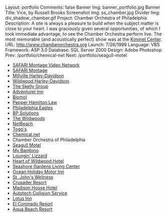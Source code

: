Layout: portfolio
Comments: false
Banner Img: banner_portfolio.jpg
Banner Title: Vice, by Russell Brooks
Screenshot Img: ss_chamber.jpg
Divider Img: div_shadow_chamber.gif
Project: Chamber Orchestra of Philadelphia
Description: A site is always a pleasure to build when the subject matter is close to your heart.  I was graciously given several opportunities, of which I took immediate advantage, to see the Chamber Orchestra perform live. The most memorable (and acoustically perfect) show was at the <a href="http://www.kimmelcenter.org/">Kimmel Center</a>.
URL: http://www.chamberorchestra.org
Launch: 7/26/1999
Language: VBS
Framework: ASP 3.0
Database: SQL Server 2000
Design: Adobe Photoshop
Prev: /portfolio/chemical-net
Next: /portfolio/seagull-motel

* [SAFARI Montage Video Network](/portfolio/)
* [SAFARI Montage](/portfolio/safari-montage)
* [Millville Harley-Davidson](/portfolio/millville-harley-davidson)
* [Wildwood Harley-Davidson](/portfolio/wildwood-harley-davidson)
* [The Skelly Group](/portfolio/the-skelly-group)
* [Adventurer Inn](/portfolio/adventurer-inn)
* [Biomol](/portfolio/biomol)
* [Pepper Hamilton Law](/portfolio/pepper-hamilton-law)
* [Philadelphia Eagles](/portfolio/philadelphia-eagles)
* [BP Solutions](/portfolio/bp-solutions)
* [The Wildwoods](/portfolio/the-wildwoods)
* [NetReach](/portfolio/netreach)
* [Togo's](/portfolio/togos)
* [Chemical.net](/portfolio/chemical-net)
* Chamber Orchestra of Philadelphia
* [Seagull Motel](/portfolio/seagull-motel)
* [My Bambino](/portfolio/my-bambino)
* [Loungin' Lizzard](/portfolio/loungin-lizzard)
* [Heart of Wildwood Hotel](/portfolio/heart-of-wildwood-hotel)
* [Seashore Gardens Living Center](/portfolio/seashore-gardens-living-center)
* [Ocean Holiday Motor Inn](/portfolio/ocean-holiday-motor-inn)
* [St. John's Wellness](/portfolio/st-john-s-wellness)
* [Crusader Resort](/portfolio/crusader-resort)
* [Madison House Hotel](/portfolio/madison-house-hotel)
* [Autotech Collision Service](/portfolio/autotech-collision-service)
* [Lotus Inn](/portfolio/lotus-inn)
* [El Coronado Resort](/portfolio/el-coronado-resort)
* [Aqua Beach Resort](/portfolio/aqua-beach-resort)
